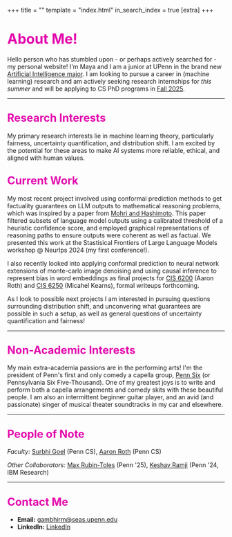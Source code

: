 +++
title = ""
template = "index.html"
in_search_index = true
[extra]
+++

# <span style="color: rgb(227,5,173); font-size: 32px;">About Me!</span>

Hello person who has stumbled upon - or perhaps actively searched for - my personal website! I'm Maya and I am a junior at UPenn in the brand new [Artificial Intelligence major](https://ai.seas.upenn.edu/). I am looking to pursue a career in (machine learning) research and am actively seeking research internships for *this summer* and will be applying to CS PhD programs in <u>Fall 2025</u>.

---

## <span style="color: rgb(227,5,173); font-size: 25px;">Research Interests</span>
My primary research interests lie in machine learning theory, particularly fairness, uncertainty quantification, and distribution shift. I am excited by the potential for these areas to make AI systems more reliable, ethical, and aligned with human values.

## <span style="color: rgb(227,5,173); font-size: 25px;">Current Work</span>

My most recent project involved using conformal prediction methods to get factuality guarantees on LLM outputs to mathematical reasoning problems, which was inspired by a paper from [Mohri and Hashimoto](https://arxiv.org/abs/2402.10978). This paper filtered subsets of language model outputs using a calibrated threshold of a heuristic confidence score, and employed graphical representations of reasoning paths to ensure outputs were coherent as well as factual. We presented this work at the Stastisical Frontiers of Large Language Models workshop @ NeurIps 2024 (my first conference!).

I also recently looked into applying conformal prediction to neural network extensions of monte-carlo image denoising and using causal inference to represent bias in word embeddings as final projects for [CIS 6200](https://uncertaintyclass.com/) (Aaron Roth) and [CIS 6250](https://www.cis.upenn.edu/~mkearns/teaching/CIS625/) (Micahel Kearns), formal writeups forthcoming.

As I look to possible next projects I am interested in pursuing questions surrounding distribution shift, and unconvering what guarantees are possible in such a setup, as well as general questions of uncertainty quantification and fairness!

---

## <span style="color: rgb(227,5,173); font-size: 25px;">Non-Academic Interests</span>

My main extra-academia passions are in the performing arts! I'm the president of Penn's first and only comedy a capella group, [Penn Six](https://www.instagram.com/pennsixacapella/) (or Pennsylvania Six Five-Thousand). One of my greatest joys is to write and perform both a capella arrangements and comedy skits with these beautiful people. I am also an intermittent beginner guitar player, and an avid (and passionate) singer of musical theater soundtracks in my car and elsewhere.

---

## <span style="color: rgb(227,5,173); font-size: 25px;">People of Note</span>

*Faculty:* [Surbhi Goel](https://www.surbhigoel.com/) (Penn CS), [Aaron Roth](https://www.cis.upenn.edu/~aaroth/) (Penn CS)

*Other Collaborators:* [Max Rubin-Toles](https://linktr.ee/maxonbion) (Penn '25), [Keshav Ramji](https://www.keshavramji.com/) (Penn '24, IBM Research)

---

## <span style="color: rgb(227,5,173); font-size: 25px;">Contact Me</span>

- **Email:** [gambhirm@seas.upenn.edu](mailto:gambhirm@seas.upenn.edu)  
- **LinkedIn:** [LinkedIn](https://www.linkedin.com/in/maya-gambhir/)
